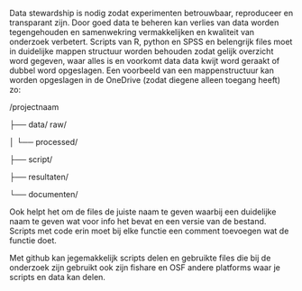 Data stewardship is nodig zodat experimenten betrouwbaar, reproduceer en transparant zijn. Door goed data te beheren kan verlies van data worden tegengehouden en samenwekring vermakkelijken en kwaliteit van onderzoek verbetert. Scripts van R, python en SPSS en belengrijk files moet in duidelijke mappen structuur worden behouden zodat gelijk overzicht word gegeven, waar alles is en voorkomt data data kwijt word geraakt of dubbel word opgeslagen. Een voorbeeld van een mappenstructuur kan worden opgeslagen in de OneDrive (zodat diegene alleen toegang heeft) zo:

/projectnaam


├── data/
          raw/
          
│ └── processed/

├── script/

├── resultaten/

└── documenten/

Ook helpt het om de files de juiste naam te geven waarbij een duidelijke naam te geven wat voor info het bevat en een versie van de bestand. Scripts met code erin moet bij elke functie een comment toevoegen wat de functie doet.

Met github kan jegemakkelijk scripts delen en gebruikte files die bij de onderzoek zijn gebruikt ook zijn fishare en OSF andere platforms waar je scripts en data kan delen.
